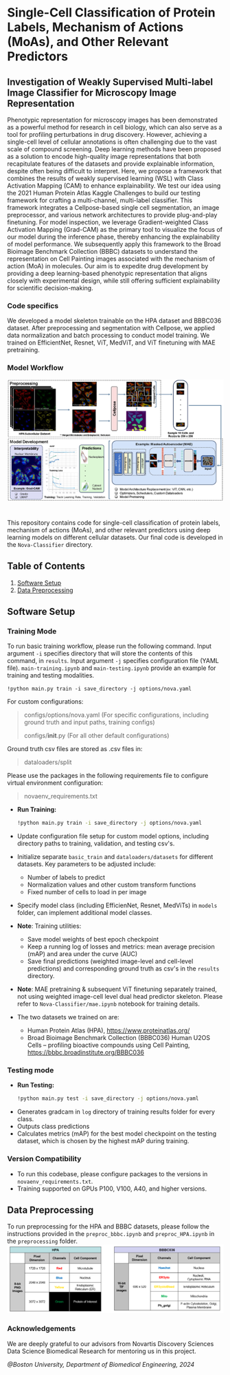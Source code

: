# Single-Cell Classification of Protein Labels, Mechanism of Actions (MoAs), and Other Relevant Predictors
## Investigation of Weakly Supervised Multi-label Image Classifier for Microscopy Image Representation

Phenotypic representation for microscopy images has been demonstrated as a powerful method for research in cell biology, which can also serve as a tool for profiling perturbations in drug discovery. However, achieving a single-cell level of cellular annotations is often challenging due to the vast scale of compound screening. Deep learning methods have been proposed as a solution to encode high-quality image representations that both recapitulate features of the datasets and provide explainable information, despite often being difficult to interpret. Here, we propose a framework that combines the results of weakly supervised learning (WSL) with Class Activation Mapping (CAM) to enhance explainability. We test our idea using the 2021 Human Protein Atlas Kaggle Challenges to build our testing framework for crafting a multi-channel, multi-label classifier. This framework integrates a Cellpose-based single cell segmentation, an image preprocessor, and various network architectures to provide plug-and-play finetuning. For model inspection, we leverage Gradient-weighted Class Activation Mapping (Grad-CAM) as the primary tool to visualize the focus of our model during the inference phase, thereby enhancing the explainability of model performance. We subsequently apply this framework to the Broad Bioimage Benchmark Collection (BBBC) datasets to understand the representation on Cell Painting images associated with the mechanism of action (MoA) in molecules. Our aim is to expedite drug development by providing a deep learning-based phenotypic representation that aligns closely with experimental design, while still offering sufficient explainability for scientific decision-making.

### Code specifics
We developed a model skeleton trainable on the HPA dataset and BBBC036 dataset. After preprocessing and segmentation with Cellpose, we applied data normalization and batch processing to conduct model training. We trained on EfficientNet, Resnet, ViT, MedViT, and ViT finetuning with MAE pretraining.

### Model Workflow
![alt text](https://github.com/sunni426/nova-networks/blob/main/modified_team2_pipeline.png?raw=true)

# 

This repository contains code for single-cell classification of protein labels, mechanism of actions (MoAs), and other relevant predictors using deep learning models on different cellular datasets. Our final code is developed in the ```Nova-Classifier``` directory.

## Table of Contents

1. [Software Setup](#software-setup)
2. [Data Preprocessing](#data-preprocessing)

## Software Setup

### Training Mode

To run basic training workflow, please run the following command. Input argument ```-i``` specifies directory that will store the contents of this command, in ```results```. Input argument ```-j``` specifies configuration file (YAML file). ```main-training.ipynb``` and ```main-testing.ipynb``` provide an example for training and testing modalities.
```
!python main.py train -i save_directory -j options/nova.yaml
```
For custom configurations:
> configs/options/nova.yaml (For specific configurations, including ground truth and input paths, training configs)
> 
> configs/__init__.py (For all other default configurations)

Ground truth csv files are stored as .csv files in:
> dataloaders/split

Please use the packages in the following requirements file to configure virtual environment configuration:
> novaenv_requirements.txt

- **Run Training:**
  ```bash
  !python main.py train -i save_directory -j options/nova.yaml
  ```
- Update configuration file setup for custom model options, including directory paths to training, validation, and testing csv's.
- Initialize separate ```basic_train``` and ```dataloaders/datasets``` for different datasets. Key parameters to be adjusted include:
  - Number of labels to predict
  - Normalization values and other custom transform functions
  - Fixed number of cells to load in per image
- Specify model class (including EfficienNet, Resnet, MedViTs) in ```models``` folder, can implement additional model classes.
- **Note**: Training utilities:
  - Save model weights of best epoch checkpoint
  - Keep a running log of losses and metrics: mean average precision (mAP) and area under the curve (AUC)
  - Save final predictions (weighted image-level and cell-level predictions) and corresponding ground truth as csv's in the ```results``` directory.
- **Note**: MAE pretraining & subsequent ViT finetuning separately trained, not using weighted image-cell level dual head predictor skeleton. Please refer to ```Nova-Classifier/mae.ipynb``` notebook for training details.

- The two datasets we trained on are:
  - Human Protein Atlas (HPA), https://www.proteinatlas.org/
  - Broad Bioimage Benchmark Collection (BBBC036) Human U2OS Cells – profiling bioactive compounds using Cell Painting, https://bbbc.broadinstitute.org/BBBC036

### Testing mode
- **Run Testing:**
  ```bash
  !python main.py test -i save_directory -j options/nova.yaml
  ```
- Generates gradcam in ```log``` directory of training results folder for every class.
- Outputs class predictions
- Calculates metrics (mAP) for the best model checkpoint on the testing dataset, which is chosen by the highest mAP during training.

### Version Compatibility
* To run this codebase, please configure packages to the versions in ```novaenv_requirements.txt```.
* Training supported on GPUs P100, V100, A40, and higher versions.

## Data Preprocessing

To run preprocessing for the HPA and BBBC datasets, please follow the instructions provided in the ```preproc_bbbc.ipynb``` and ```preproc_HPA.ipynb``` in the ```preprocessing``` folder.
![alt text](https://github.com/sunni426/nova-networks/blob/main/Nova-Classifier/preprocessing.png?raw=true)

### Acknowledgements
We are deeply grateful to our advisors from Novartis Discovery Sciences Data Science Biomedical Research for mentoring us in this project.

*@Boston University, Department of Biomedical Engineering, 2024*
